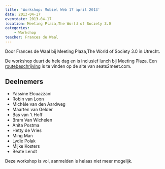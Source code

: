 ```yaml
---
title: 'Workshop: Mobiel Web 17 april 2013'
date: 2013-04-17
eventdate: 2013-04-17
location: Meeting Plaza,The World of Society 3.0
categories:
    - Workshop
teacher: Frances de Waal
---
```


Door Frances de Waal bij Meeting Plaza,The World of Society 3.0 in Utrecht.

De workshop duurt de hele dag en is inclusief lunch bij Meeting Plaza. Een [routebeschrijving](http://www.seats2meet.com/locations/321/Meeting_Plaza,The_World_of_Society_3_0) is te vinden op de site van seats2meet.com.

## Deelnemers

-   Yassine Elouazzani
-   Robin van Loon
-   Michèle van den Aardweg
-   Maarten van Gelder
-   Bas van 't Hoff
-   Bram Van Wichelen
-   Anita Postma
-   Hetty de Vries
-   Ming Man
-   Lydie Polak
-   Mijke Kosters
-   Beate Lendt

Deze workshop is vol, aanmelden is helaas niet meer mogelijk.
